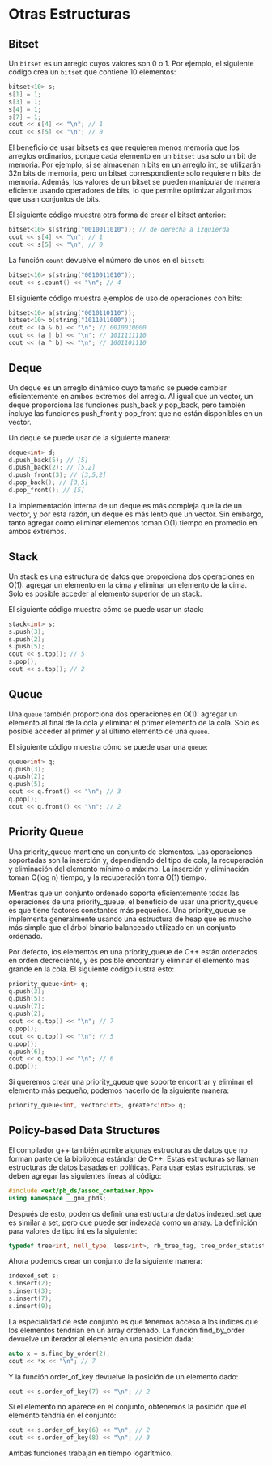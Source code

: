 # Otras Estructuras

## Bitset

Un `bitset` es un arreglo cuyos valores son 0 o 1. Por ejemplo, el siguiente código crea un `bitset` que contiene 10 elementos:

```cpp
bitset<10> s;
s[1] = 1;
s[3] = 1;
s[4] = 1;
s[7] = 1;
cout << s[4] << "\n"; // 1
cout << s[5] << "\n"; // 0
```

El beneficio de usar bitsets es que requieren menos memoria que los arreglos ordinarios, porque cada elemento en un `bitset` usa solo un bit de memoria. Por ejemplo, si se almacenan n bits en un arreglo int, se utilizarán 32n bits de memoria, pero un bitset correspondiente solo requiere n bits de memoria. Además, los valores de un bitset se pueden manipular de manera eficiente usando operadores de bits, lo que permite optimizar algoritmos que usan conjuntos de bits.

El siguiente código muestra otra forma de crear el bitset anterior:

```cpp
bitset<10> s(string("0010011010")); // de derecha a izquierda
cout << s[4] << "\n"; // 1
cout << s[5] << "\n"; // 0
```

La función `count` devuelve el número de unos en el `bitset`:

```cpp
bitset<10> s(string("0010011010"));
cout << s.count() << "\n"; // 4
```

El siguiente código muestra ejemplos de uso de operaciones con bits:

```cpp
bitset<10> a(string("0010110110"));
bitset<10> b(string("1011011000"));
cout << (a & b) << "\n"; // 0010010000
cout << (a | b) << "\n"; // 1011111110
cout << (a ^ b) << "\n"; // 1001101110
```

## Deque
Un deque es un arreglo dinámico cuyo tamaño se puede cambiar eficientemente en ambos extremos del arreglo. Al igual que un vector, un deque proporciona las funciones push_back y pop_back, pero también incluye las funciones push_front y pop_front que no están disponibles en un vector.

Un deque se puede usar de la siguiente manera:

```cpp
deque<int> d;
d.push_back(5); // [5]
d.push_back(2); // [5,2]
d.push_front(3); // [3,5,2]
d.pop_back(); // [3,5]
d.pop_front(); // [5]
```

La implementación interna de un deque es más compleja que la de un vector, y por esta razón, un deque es más lento que un vector. Sin embargo, tanto agregar como eliminar elementos toman O(1) tiempo en promedio en ambos extremos.

## Stack
Un stack es una estructura de datos que proporciona dos operaciones en O(1): agregar un elemento en la cima y eliminar un elemento de la cima. Solo es posible acceder al elemento superior de un stack.

El siguiente código muestra cómo se puede usar un stack:

```cpp
stack<int> s;
s.push(3);
s.push(2);
s.push(5);
cout << s.top(); // 5
s.pop();
cout << s.top(); // 2
```

## Queue

Una `queue` también proporciona dos operaciones en O(1): agregar un elemento al final de la cola y eliminar el primer elemento de la cola. Solo es posible acceder al primer y al último elemento de una `queue`.

El siguiente código muestra cómo se puede usar una `queue`:

```cpp
queue<int> q;
q.push(3);
q.push(2);
q.push(5);
cout << q.front() << "\n"; // 3
q.pop();
cout << q.front() << "\n"; // 2
```

## Priority Queue
Una priority_queue mantiene un conjunto de elementos. Las operaciones soportadas son la inserción y, dependiendo del tipo de cola, la recuperación y eliminación del elemento mínimo o máximo. La inserción y eliminación toman O(log n) tiempo, y la recuperación toma O(1) tiempo.

Mientras que un conjunto ordenado soporta eficientemente todas las operaciones de una priority_queue, el beneficio de usar una priority_queue es que tiene factores constantes más pequeños. Una priority_queue se implementa generalmente usando una estructura de heap que es mucho más simple que el árbol binario balanceado utilizado en un conjunto ordenado.

Por defecto, los elementos en una priority_queue de C++ están ordenados en orden decreciente, y es posible encontrar y eliminar el elemento más grande en la cola. El siguiente código ilustra esto:

```cpp
priority_queue<int> q;
q.push(3);
q.push(5);
q.push(7);
q.push(2);
cout << q.top() << "\n"; // 7
q.pop();
cout << q.top() << "\n"; // 5
q.pop();
q.push(6);
cout << q.top() << "\n"; // 6
q.pop();
```

Si queremos crear una priority_queue que soporte encontrar y eliminar el elemento más pequeño, podemos hacerlo de la siguiente manera:

```cpp
priority_queue<int, vector<int>, greater<int>> q;
```

## Policy-based Data Structures

El compilador g++ también admite algunas estructuras de datos que no forman parte de la biblioteca estándar de C++. Estas estructuras se llaman estructuras de datos basadas en políticas. Para usar estas estructuras, se deben agregar las siguientes líneas al código:

```cpp
#include <ext/pb_ds/assoc_container.hpp>
using namespace __gnu_pbds;
```

Después de esto, podemos definir una estructura de datos indexed_set que es similar a set, pero que puede ser indexada como un array. La definición para valores de tipo int es la siguiente:

```cpp
typedef tree<int, null_type, less<int>, rb_tree_tag, tree_order_statistics_node_update> indexed_set;
```

Ahora podemos crear un conjunto de la siguiente manera:

```cpp
indexed_set s;
s.insert(2);
s.insert(3);
s.insert(7);
s.insert(9);
```

La especialidad de este conjunto es que tenemos acceso a los índices que los elementos tendrían en un array ordenado. La función find_by_order devuelve un iterador al elemento en una posición dada:

```cpp
auto x = s.find_by_order(2);
cout << *x << "\n"; // 7
```

Y la función order_of_key devuelve la posición de un elemento dado:

```cpp
cout << s.order_of_key(7) << "\n"; // 2
```

Si el elemento no aparece en el conjunto, obtenemos la posición que el elemento tendría en el conjunto:

```cpp
cout << s.order_of_key(6) << "\n"; // 2
cout << s.order_of_key(8) << "\n"; // 3
```

Ambas funciones trabajan en tiempo logarítmico.